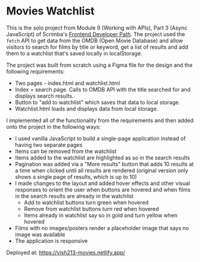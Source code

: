 # Movies Watchlist

This is the solo project from Module 9 (Working with APIs), Part 3 (Async JavaScript) of Scrimba's [Frontend Developer Path](https://scrimba.com/learn/frontend). The project used the `fetch` API to get data from the OMDB (Open Movie Database) and allow visitors to search for films by title or keyword, get a list of results and add them to a watchlist that's saved locally in localStorage.

The project was built from scratch using a Figma file for the design and the following requirements:

- Two pages - index.html and watchlist.html
- Index = search page. Calls to OMDB API with the title searched for and displays search results.
- Button to "add to watchlist" which saves that data to local storage.
- Watchlist.html loads and displays data from local storage.

I implemented all of the functionality from the requirements and then added onto the project in the following ways:

- I used vanilla JavaScript to build a single-page application instead of having two separate pages
- Items can be removed from the watchlist
- Items added to the watchlist are highlighted as so in the search results
- Pagination was added via a "More results" button that adds 10 results at a time when clicked until all results are rendered (original version only shows a single page of results, which is up to 10)
- I made changes to the layout and added hover effects and other visual responses to orient the user when buttons are hovered and when films in the search results are already in the watchlist
    - Add to watchlist buttons turn green when hovered
    - Remove from watchlist buttons turn red when hovered
    - Items already in watchlist say so in gold and turn yellow when hovered
- Films with no images/posters render a placeholder image that says no image was available
- The application is responsive

Deployed at: https://vish213-movies.netlify.app/